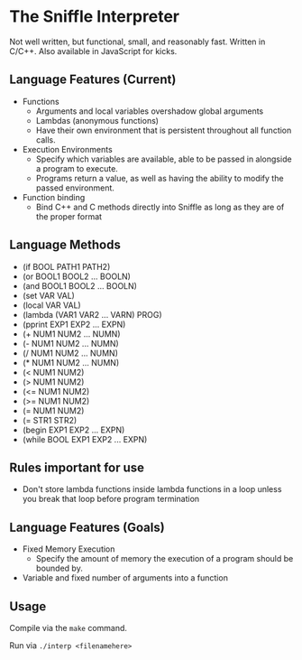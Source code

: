 # The Sniffle Interpreter

Not well written, but functional, small, and reasonably fast. Written in C/C++. Also available in JavaScript for kicks.

## Language Features (Current)

- Functions
  - Arguments and local variables overshadow global arguments
  - Lambdas (anonymous functions)
  - Have their own environment that is persistent throughout all function calls.
- Execution Environments
  - Specify which variables are available, able to be passed in alongside a program to execute.
  - Programs return a value, as well as having the ability to modify the passed environment.
- Function binding
  - Bind C++ and C methods directly into Sniffle as long as they are of the proper format

## Language Methods

- (if BOOL PATH1 PATH2)
- (or BOOL1 BOOL2 ... BOOLN)
- (and BOOL1 BOOL2 ... BOOLN)
- (set VAR VAL)
- (local VAR VAL)
- (lambda (VAR1 VAR2 ... VARN) PROG)
- (pprint EXP1 EXP2 ... EXPN)
- (+ NUM1 NUM2 ... NUMN)
- (- NUM1 NUM2 ... NUMN)
- (/ NUM1 NUM2 ... NUMN)
- (* NUM1 NUM2 ... NUMN)
- (< NUM1 NUM2)
- (> NUM1 NUM2)
- (<= NUM1 NUM2)
- (>= NUM1 NUM2)
- (= NUM1 NUM2)
- (= STR1 STR2)
- (begin EXP1 EXP2 ... EXPN)
- (while BOOL EXP1 EXP2 ... EXPN)
## Rules important for use

- Don't store lambda functions inside lambda
  functions in a loop unless you break that loop before
  program termination

## Language Features (Goals)

- Fixed Memory Execution
  - Specify the amount of memory the execution of a program should be bounded by.
- Variable and fixed number of arguments into a function

## Usage

Compile via the ```make``` command.

Run via ```./interp <filenamehere>```

